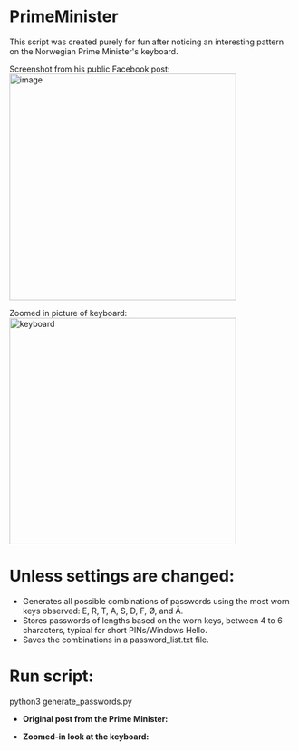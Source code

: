 # PrimeMinister
This script was created purely for fun after noticing an interesting pattern on the Norwegian Prime Minister's keyboard.

Screenshot from his public Facebook post:<br>
  <img src="https://github.com/user-attachments/assets/b0c85fee-bfb6-4fe2-9203-c554e046e1dc" alt="image" width="400">

Zoomed in picture of keyboard:<br>
  <img src="https://github.com/user-attachments/assets/f3484fb5-85c2-4f1c-9020-83909d85bf1a" alt="keyboard" width="400">

# Unless settings are changed:
* Generates all possible combinations of passwords using the most worn keys observed: E, R, T, A, S, D, F, Ø, and Å.
* Stores passwords of lengths based on the worn keys, between 4 to 6 characters, typical for short PINs/Windows Hello.
* Saves the combinations in a password_list.txt file.

# Run script:
python3 generate_passwords.py

- **Original post from the Prime Minister:**

- **Zoomed-in look at the keyboard:**

